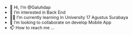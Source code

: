 - 👋 Hi, I’m @Galuhdap
- 👀 I’m interested in Back End
- 👨‍🎓 I’m currently learning In University 17 Agustus Surabaya
- 💞️ I’m looking to collaborate on 
develop Mobile App
- 📫 How to reach me ...

<!---
Galuhdap/Galuhdap is a ✨ special ✨ repository because its `README.md` (this file) appears on your GitHub profile.
You can click the Preview link to take a look at your changes.
--->
